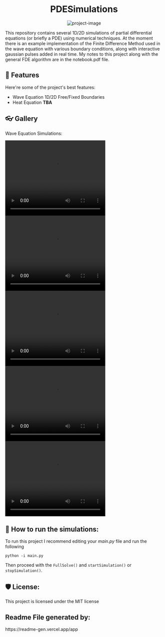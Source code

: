 <h1 align="center" id="title">PDESimulations</h1>

<p align="center"><img src="https://socialify.git.ci/farrucho/PDESimulations/image?font=Inter&amp;language=1&amp;name=1&amp;owner=1&amp;stargazers=1&amp;theme=Light" alt="project-image"></p>

<p id="description">This repository contains several 1D/2D simulations of partial differential equations (or briefly a PDE) using numerical techniques. At the moment there is an example implementation of the Finite Difference Method used in the wave equation with various boundary conditions, along with interactive gaussian pulses added in real time. My notes to this project along with the general FDE algorithm are in the notebook.pdf file.</p>

  
  
<h2>🧐 Features</h2>

Here're some of the project's best features:

*   Wave Equation 1D/2D Free/Fixed Boundaries
*   Heat Equation **TBA**

<h2>👓 Gallery</h2>

Wave Equation Simulations:

<video width="320" height="240" controls>
  <source src="./gallery/wave1DFixedEnds.mp4" type="video/mp4">
</video>

<video width="320" height="240" controls>
  <source src="./gallery/wave1DFreeEnds.mp4" type="video/mp4">
</video>

<video width="320" height="240" controls>
  <source src="./gallery/wave1DFixedEndsInteractive.mp4" type="video/mp4">
</video>

<video width="320" height="240" controls>
  <source src="./gallery/wave2DFixedEnds.mp4" type="video/mp4">
</video>

<video width="320" height="240" controls>
  <source src="./gallery/wave2DFreeEnds.mp4" type="video/mp4">
</video>

<h2>🍰 How to run the simulations:</h2>

To run this project I recommend editing your *main.py* file and run the following

```python -i main.py```

Then proceed with the ```FullSolve()``` and ```startSimulation()``` or ```stopSimulation()```.

<h2>🛡️ License:</h2>

This project is licensed under the MIT license

<h2>Readme File generated by:</h2>
https://readme-gen.vercel.app/app